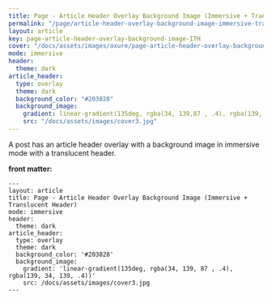 ```yaml
---
title: Page - Article Header Overlay Background Image (Immersive + Translucent Header)
permalink: "/page/article-header-overlay-background-image-immersive-translucent-header.html"
layout: article
key: page-article-header-overlay-background-image-ITH
cover: "/docs/assets/images/axure/page-article-header-overlay-background-image-immersive-translucent-header.jpg"
mode: immersive
header:
  theme: dark
article_header:
  type: overlay
  theme: dark
  background_color: "#203028"
  background_image:
    gradient: linear-gradient(135deg, rgba(34, 139,87 , .4), rgba(139, 34, 139, .4))
    src: "/docs/assets/images/cover3.jpg"
---
```


A post has an article header overlay with a background image in immersive mode with a translucent header.

<!--more-->

<style>
  .page__header .header__brand path {
    fill: rgba(255, 255, 255, .95);
  }
</style>

**front matter:**

    ---
    layout: article
    title: Page - Article Header Overlay Background Image (Immersive + Translucent Header)
    mode: immersive
    header:
      theme: dark
    article_header:
      type: overlay
      theme: dark
      background_color: '#203028'
      background_image:
        gradient: 'linear-gradient(135deg, rgba(34, 139, 87 , .4), rgba(139, 34, 139, .4))'
        src: /docs/assets/images/cover3.jpg
    ---
